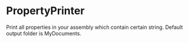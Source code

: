 # PropertyPrinter
Print all properties in your assembly which contain certain string.
Default output folder is MyDocuments.
